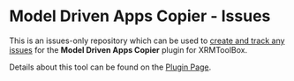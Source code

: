 # Model Driven Apps Copier - Issues

This is an issues-only repository which can be used to [create and track any issues](https://github.com/yasirsafeer/Model-Driven-Apps-Copier-Issues/issues) for the **Model Driven Apps Copier** plugin for XRMToolBox.

Details about this tool can be found on the [Plugin Page](https://powerapps.ninja/model-driven-apps-copier).
